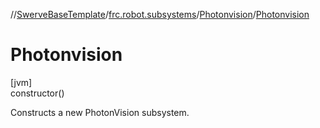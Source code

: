 //[SwerveBaseTemplate](../../../index.md)/[frc.robot.subsystems](../index.md)/[Photonvision](index.md)/[Photonvision](-photonvision.md)

# Photonvision

[jvm]\
constructor()

Constructs a new PhotonVision subsystem.
